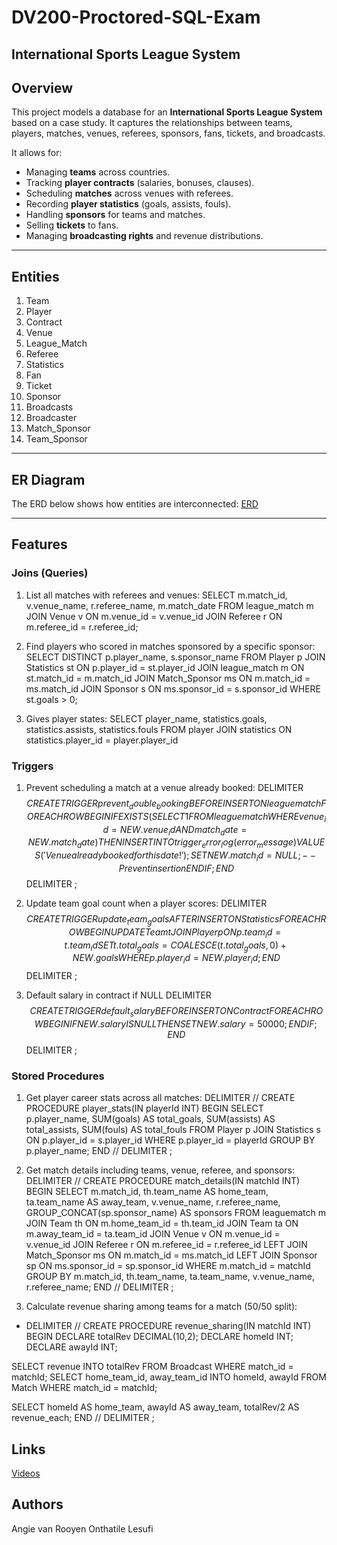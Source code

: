 # DV200-Proctored-SQL-Exam

## International Sports League System

## Overview
This project models a database for an  **International Sports League System** based on a case study.
It captures the relationships between teams, players, matches, venues, referees, sponsors, fans, tickets, and broadcasts.

It allows for:
- Managing **teams** across countries.
- Tracking **player contracts** (salaries, bonuses, clauses).
- Scheduling **matches** across venues with referees.
- Recording **player statistics** (goals, assists, fouls).
- Handling **sponsors** for teams and matches.
- Selling **tickets** to fans.
- Managing **broadcasting rights** and revenue distributions.

---

## Entities
1. Team
2. Player
3. Contract
4. Venue
5. League_Match
6. Referee
7. Statistics
8. Fan
9. Ticket
10. Sponsor
11. Broadcasts
12. Broadcaster
13. Match_Sponsor
14. Team_Sponsor

---

## ER Diagram
The ERD below shows how entities are interconnected:
[ERD](https://drive.google.com/drive/u/0/folders/1IvZvCWx8wwMnLVyj8HidKkg9kWjV80C-)

---

## Features

### Joins (Queries)
1. List all matches with referees and venues:
SELECT m.match_id, v.venue_name, r.referee_name, m.match_date
FROM league_match m
JOIN Venue v ON m.venue_id = v.venue_id
JOIN Referee r ON m.referee_id = r.referee_id;

2. Find players who scored in matches sponsored by a specific sponsor:
SELECT DISTINCT p.player_name, s.sponsor_name
FROM Player p
JOIN Statistics st ON p.player_id = st.player_id
JOIN league_match m ON st.match_id = m.match_id
JOIN Match_Sponsor ms ON m.match_id = ms.match_id
JOIN Sponsor s ON ms.sponsor_id = s.sponsor_id
WHERE st.goals > 0;

3. Gives player states:
SELECT player_name, statistics.goals, statistics.assists, statistics.fouls
FROM player
JOIN statistics ON statistics.player_id = player.player_id

### Triggers
1. Prevent scheduling a match at a venue already booked:
DELIMITER $$
CREATE TRIGGER prevent_double_booking
BEFORE INSERT ON leaguematch
FOR EACH ROW
BEGIN
IF EXISTS (
SELECT 1 FROM leaguematch
WHERE venue_id = NEW.venue_id
AND match_date = NEW.match_date
) THEN
INSERT INTO trigger_error_log(error_message)
VALUES ('Venue already booked for this date!');
SET NEW.match_id = NULL; -- Prevent insertion
END IF;
END$$
DELIMITER ;

2. Update team goal count when a player scores:
DELIMITER $$
CREATE TRIGGER update_team_goals
AFTER INSERT ON Statistics
FOR EACH ROW
BEGIN
UPDATE Team t
JOIN Player p ON p.team_id = t.team_id
SET t.total_goals = COALESCE(t.total_goals, 0) + NEW.goals
WHERE p.player_id = NEW.player_id;
END$$
DELIMITER ;

3. Default salary in contract if NULL
DELIMITER $$
CREATE TRIGGER default_salary
BEFORE INSERT ON Contract
FOR EACH ROW
BEGIN
IF NEW.salary IS NULL THEN
SET NEW.salary = 50000;
END IF;
END$$
DELIMITER ;

### Stored Procedures
1. Get player career stats across all matches:
DELIMITER //
CREATE PROCEDURE player_stats(IN playerId INT)
BEGIN
SELECT p.player_name,
SUM(goals) AS total_goals,
SUM(assists) AS total_assists,
SUM(fouls) AS total_fouls
FROM Player p
JOIN Statistics s ON p.player_id = s.player_id
WHERE p.player_id = playerId
GROUP BY p.player_name;
END //
DELIMITER ;

2. Get match details including teams, venue, referee, and sponsors:
DELIMITER //
CREATE PROCEDURE match_details(IN matchId INT)
BEGIN
SELECT m.match_id,
th.team_name AS home_team,
ta.team_name AS away_team,
v.venue_name,
r.referee_name,
GROUP_CONCAT(sp.sponsor_name) AS sponsors
FROM leaguematch m
JOIN Team th ON m.home_team_id = th.team_id
JOIN Team ta ON m.away_team_id = ta.team_id
JOIN Venue v ON m.venue_id = v.venue_id
JOIN Referee r ON m.referee_id = r.referee_id
LEFT JOIN Match_Sponsor ms ON m.match_id = ms.match_id
LEFT JOIN Sponsor sp ON ms.sponsor_id = sp.sponsor_id
WHERE m.match_id = matchId
GROUP BY m.match_id, th.team_name, ta.team_name, v.venue_name, r.referee_name;
END //
DELIMITER ;

3. Calculate revenue sharing among teams for a match (50/50 split):
- DELIMITER //
CREATE PROCEDURE revenue_sharing(IN matchId INT)
BEGIN
DECLARE totalRev DECIMAL(10,2);
DECLARE homeId INT;
DECLARE awayId INT;

SELECT revenue INTO totalRev FROM Broadcast WHERE match_id = matchId;
SELECT home_team_id, away_team_id INTO homeId, awayId FROM Match WHERE match_id = matchId;

SELECT homeId AS home_team, awayId AS away_team,
totalRev/2 AS revenue_each;
END //
DELIMITER ;

## Links
[Videos](https://drive.google.com/drive/u/0/folders/1IvZvCWx8wwMnLVyj8HidKkg9kWjV80C-)


## Authors
Angie van Rooyen
Onthatile Lesufi
